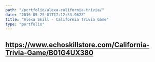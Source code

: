 ```yaml
---
path: "/portfolio/alexa-california-trivia/"
date: "2016-05-25-01T17:12:33.962Z"
title: "Alexa Skill - California Trivia Game"
type: "portfolio"
---
```


## <https://www.echoskillstore.com/California-Trivia-Game/B01G4UX380>
